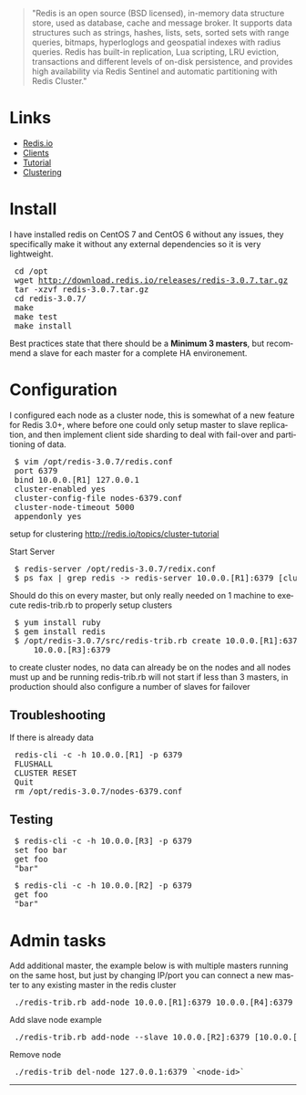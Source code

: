 <!-- start content -->
<div id="mw-content-text" class="mw-content-ltr" dir="ltr" lang="en">
<blockquote>"Redis is an open source (BSD licensed), in-memory data structure store, used as database, cache and message broker. It supports data structures such as strings, hashes, lists, sets, sorted sets with range queries, bitmaps, hyperloglogs and geospatial indexes with radius queries. Redis has built-in replication, Lua scripting, LRU eviction, transactions and different levels of on-disk persistence, and provides high availability via Redis Sentinel and automatic partitioning with Redis Cluster."</blockquote>
<h1><span id="Links" class="mw-headline">Links</span></h1>
<ul>
	<li><a class="external text" href="http://redis.io/" rel="nofollow">Redis.io</a></li>
	<li><a class="external text" href="http://redis.io/clients" rel="nofollow">Clients</a></li>
	<li><a class="external text" href="http://try.redis.io/" rel="nofollow">Tutorial</a></li>
	<li><a class="external text" href="https://www.javacodegeeks.com/2015/09/redis-clustering.html" rel="nofollow">Clustering</a></li>
</ul>
<h1><span id="Install" class="mw-headline">Install</span></h1>
I have installed redis on CentOS 7 and CentOS 6 without any issues, they specifically make it without any external dependencies so it is very lightweight.
<pre> cd /opt
 wget <a class="external free" href="http://download.redis.io/releases/redis-3.0.7.tar.gz" rel="nofollow">http://download.redis.io/releases/redis-3.0.7.tar.gz</a>
 tar -xzvf redis-3.0.7.tar.gz
 cd redis-3.0.7/
 make
 make test
 make install
</pre>
Best practices state that there should be a <b>Minimum 3 masters</b>, but recommend a slave for each master for a complete HA environement.
<h1><span id="Configuration" class="mw-headline">Configuration</span></h1>
I configured each node as a cluster node, this is somewhat of a new feature for Redis 3.0+, where before one could only setup master to slave replication, and then implement client side sharding to deal with fail-over and partitioning of data.
<pre> $ vim /opt/redis-3.0.7/redis.conf
 port 6379
 bind 10.0.0.[R1] 127.0.0.1
 cluster-enabled yes
 cluster-config-file nodes-6379.conf
 cluster-node-timeout 5000
 appendonly yes
</pre>
setup for clustering <a class="external free" href="http://redis.io/topics/cluster-tutorial" rel="nofollow">http://redis.io/topics/cluster-tutorial</a>

Start Server
<pre> $ redis-server /opt/redis-3.0.7/redix.conf 
 $ ps fax | grep redis -&gt; redis-server 10.0.0.[R1]:6379 [cluster]
</pre>
Should do this on every master, but only really needed on 1 machine to execute redis-trib.rb to properly setup clusters
<pre> $ yum install ruby
 $ gem install redis
 $ /opt/redis-3.0.7/src/redis-trib.rb create 10.0.0.[R1]:6379 10.0.0.[R2]:6379 
     10.0.0.[R3]:6379
</pre>
to create cluster nodes, no data can already be on the nodes and all nodes must up and be running
redis-trib.rb will not start if less than 3 masters, in production should also configure a number of slaves for failover
<h2><span id="Troubleshooting" class="mw-headline">Troubleshooting</span></h2>
If there is already data
<pre> redis-cli -c -h 10.0.0.[R1] -p 6379
 FLUSHALL
 CLUSTER RESET
 Quit
 rm /opt/redis-3.0.7/nodes-6379.conf
</pre>
<h2><span id="Testing" class="mw-headline">Testing</span></h2>
<pre> $ redis-cli -c -h 10.0.0.[R3] -p 6379
 set foo bar
 get foo
 "bar"
</pre>
<pre> $ redis-cli -c -h 10.0.0.[R2] -p 6379
 get foo
 "bar"
</pre>
<h1><span id="Admin_tasks" class="mw-headline">Admin tasks</span></h1>
Add additional master, the example below is with multiple masters running on the same host, but just by changing IP/port you can connect a new master to any existing master in the redis cluster
<pre> ./redis-trib.rb add-node 10.0.0.[R1]:6379 10.0.0.[R4]:6379
</pre>
Add slave node example
<pre> ./redis-trib.rb add-node --slave 10.0.0.[R2]:6379 [10.0.0.[Rs2]:6379
</pre>
Remove node
<pre> ./redis-trib del-node 127.0.0.1:6379 `&lt;node-id&gt;`
</pre>

<hr />

</div>